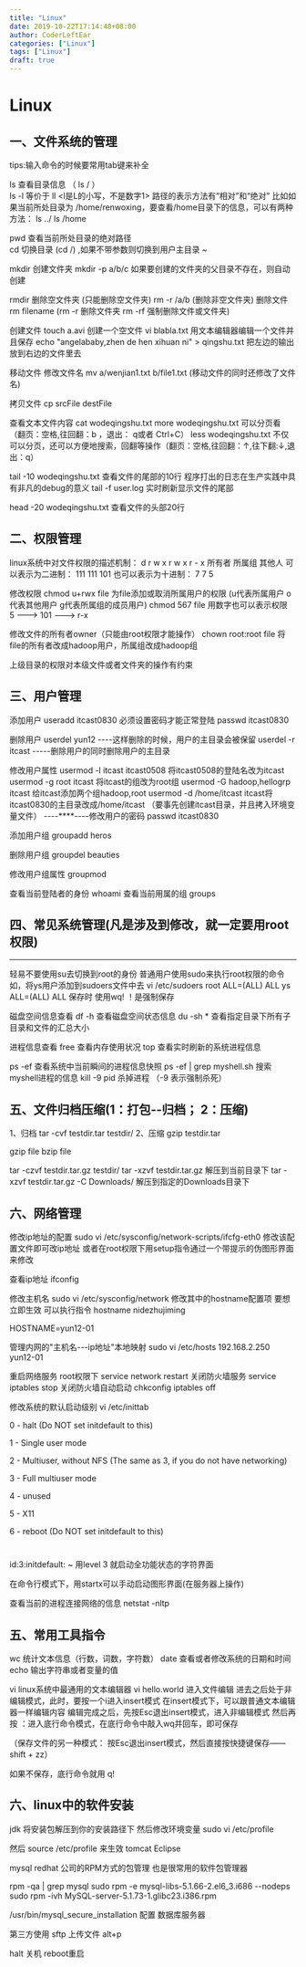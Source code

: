 ```yaml
---
title: "Linux"
date: 2019-10-22T17:14:48+08:00
author: CoderLeftEar
categories: ["Linux"]
tags: ["Linux"]
draft: true
---
```




# Linux



## 一、文件系统的管理

tips:输入命令的时候要常用tab键来补全

ls   查看目录信息  （ ls /  ）  
	ls -l 等价于  ll  <l是L的小写，不是数字1>
路径的表示方法有“相对”和“绝对”
比如如果当前所处目录为 /home/renwoxing，要查看/home目录下的信息，可以有两种方法：
ls ../
ls /home

pwd     查看当前所处目录的绝对路径   
cd     切换目录 (cd /) ,如果不带参数则切换到用户主目录 ~


mkdir   创建文件夹
mkdir -p a/b/c  如果要创建的文件夹的父目录不存在，则自动创建



rmdir   删除空文件夹  (只能删除空文件夹)
rm -r  /a/b  (删除非空文件夹)
删除文件
rm filename  (rm -r  删除文件夹     rm -rf 强制删除文件或文件夹)

创建文件
touch a.avi 创建一个空文件
vi blabla.txt 用文本编辑器编辑一个文件并且保存
echo "angelababy,zhen de hen xihuan ni" > qingshu.txt  把左边的输出放到右边的文件里去 



移动文件  修改文件名
mv a/wenjian1.txt b/file1.txt   (移动文件的同时还修改了文件名)

拷贝文件
cp srcFile destFile

查看文本文件内容
cat wodeqingshu.txt
more wodeqingshu.txt 可以分页看（翻页：空格,往回翻：b ，退出： q或者 Ctrl+C）
less wodeqingshu.txt 不仅可以分页，还可以方便地搜索，回翻等操作（翻页：空格,往回翻：↑,往下翻:↓,退出：q）


tail -10 wodeqingshu.txt   查看文件的尾部的10行
程序打出的日志在生产实践中具有非凡的debug的意义
tail -f user.log   实时刷新显示文件的尾部

head -20 wodeqingshu.txt 查看文件的头部20行

## 二、权限管理

linux系统中对文件权限的描述机制：
d  r  w  x   r  w  x   r  -  x
   所有者      所属组    其他人
可以表示为二进制：  111 111 101
也可以表示为十进制： 7   7   5


修改权限
chmod  u+rwx file   为file添加或取消所属用户的权限
(u代表所属用户  o代表其他用户  g代表所属组的成员用户)
chmod 567 file 用数字也可以表示权限  
5 --->  101 ---> r-x

修改文件的所有者owner（只能由root权限才能操作）
chown root:root  file 将file的所有者改成hadoop用户，所属组改成hadoop组

上级目录的权限对本级文件或者文件夹的操作有约束

## 三、用户管理

添加用户
useradd  itcast0830
必须设置密码才能正常登陆    passwd itcast0830

删除用户
userdel yun12   ----这样删除的时候，用户的主目录会被保留
userdel -r itcast -----删除用户的同时删除用户的主目录

修改用户属性
usermod -l itcast itcast0508  将itcast0508的登陆名改为itcast
usermod -g root itcast 将itcast的组改为root组
usermod -G hadoop,hellogrp itcast 给itcast添加两个组hadoop,root
usermod -d /home/itcast itcast将itcast0830的主目录改成/home/itcast
（要事先创建itcast目录，并且拷入环境变量文件）
----****----修改用户的密码
passwd itcast0830


添加用户组
groupadd heros

删除用户组
groupdel beauties

修改用户组属性
groupmod 

查看当前登陆者的身份
whoami
查看当前用属的组
groups

## 四、常见系统管理(凡是涉及到修改，就一定要用root权限)

****
轻易不要使用su去切换到root的身份
普通用户使用sudo来执行root权限的命令
如，将ys用户添加到sudoers文件中去  vi /etc/sudoers
root    ALL=(ALL)       ALL
ys ALL=(ALL)       ALL
保存时 使用wq!  ！是强制保存

磁盘空间信息查看
df -h  查看磁盘空间状态信息
du -sh * 查看指定目录下所有子目录和文件的汇总大小    


进程信息查看 
free  查看内存使用状况
top   查看实时刷新的系统进程信息

ps -ef  查看系统中当前瞬间的进程信息快照
ps -ef | grep myshell.sh  搜索myshell进程的信息
kill -9 pid  杀掉进程  （-9 表示强制杀死）

## 五、文件归档压缩(1：打包--归档； 2：压缩)

1、归档
tar -cvf testdir.tar testdir/
2、压缩
gzip testdir.tar  

gzip  file
bzip  file 

tar -czvf  testdir.tar.gz testdir/
tar -xzvf testdir.tar.gz  解压到当前目录下
tar -xzvf testdir.tar.gz -C Downloads/   解压到指定的Downloads目录下



## 六、网络管理

修改ip地址的配置
sudo vi /etc/sysconfig/network-scripts/ifcfg-eth0 修改该配置文件即可改ip地址
或者在root权限下用setup指令通过一个带提示的伪图形界面来修改



查看ip地址
ifconfig


修改主机名
sudo vi  /etc/sysconfig/network  修改其中的hostname配置项
要想立即生效  可以执行指令  hostname nidezhujiming 

HOSTNAME=yun12-01

管理内网的"主机名---ip地址"本地映射
sudo vi /etc/hosts
192.168.2.250  yun12-01


重启网络服务
root权限下   service network restart 
关闭防火墙服务  service iptables stop
关闭防火墙自动启动   chkconfig iptables off

修改系统的默认启动级别
vi /etc/inittab

0 - halt (Do NOT set initdefault to this)

1 - Single user mode

2 - Multiuser, without NFS (The same as 3, if you do not have networking)

3 - Full multiuser mode

4 - unused

5 - X11

6 - reboot (Do NOT set initdefault to this)

#
id:3:initdefault:
~
用level 3 就启动全功能状态的字符界面 

在命令行模式下，用startx可以手动启动图形界面(在服务器上操作)


查看当前的进程连接网络的信息
netstat -nltp   





## 五、常用工具指令

wc   统计文本信息（行数，词数，字符数）
date  查看或者修改系统的日期和时间
echo  输出字符串或者变量的值


vi   linux系统中最通用的文本编辑器
vi hello.world 进入文件编辑
进去之后处于非编辑模式，此时，要按一个i进入insert模式
在insert模式下，可以跟普通文本编辑器一样编辑内容
编辑完成之后，先按Esc退出insert模式，进入非编辑模式
然后再按 ：进入底行命令模式，在底行命令中敲入wq并回车，即可保存

（保存文件的另一种模式： 按Esc退出insert模式，然后直接按快捷键保存—— shift + zz）

如果不保存，底行命令就用 q! 



## 六、linux中的软件安装 

jdk
将安装包解压到你的安装路径下
然后修改环境变量  sudo vi /etc/profile


然后  source /etc/profile  来生效
tomcat
Eclipse


mysql
redhat 公司的RPM方式的包管理 也是很常用的软件包管理器

rpm -qa | grep mysql
sudo rpm -e mysql-libs-5.1.66-2.el6_3.i686 --nodeps
sudo rpm -ivh MySQL-server-5.1.73-1.glibc23.i386.rpm 

/usr/bin/mysql_secure_installation  配置 数据库服务器

第三方使用 sftp 上传文件 alt+p



halt 关机  reboot重启   